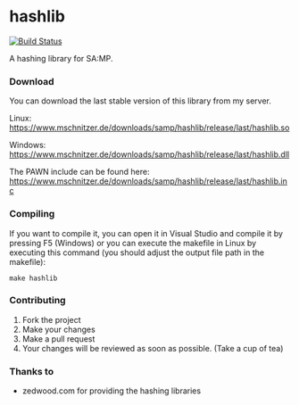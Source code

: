# hashlib
[![Build Status](https://api.travis-ci.org/mschnitzer/hashlib.svg?branch=1.0.0-devel)](https://travis-ci.org/mschnitzer/hashlib/)

A hashing library for SA:MP.

### Download
You can download the last stable version of this library from my server.

Linux: https://www.mschnitzer.de/downloads/samp/hashlib/release/last/hashlib.so

Windows: https://www.mschnitzer.de/downloads/samp/hashlib/release/last/hashlib.dll

The PAWN include can be found here:
https://www.mschnitzer.de/downloads/samp/hashlib/release/last/hashlib.inc

### Compiling
If you want to compile it, you can open it in Visual Studio and compile it by pressing F5 (Windows) or you can execute the makefile in Linux by executing this command (you should adjust the output file path in the makefile):
```
make hashlib
```

### Contributing
1. Fork the project
2. Make your changes
3. Make a pull request
4. Your changes will be reviewed as soon as possible. (Take a cup of tea)

### Thanks to
 - zedwood.com for providing the hashing libraries
